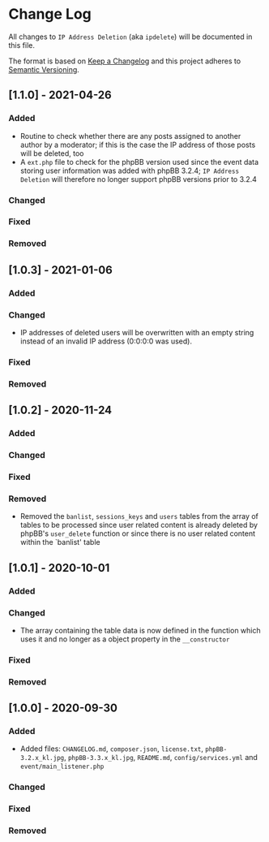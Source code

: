 # Change Log
All changes to `IP Address Deletion` (aka `ipdelete`) will be documented in this file.

The format is based on [Keep a Changelog](http://keepachangelog.com/)
and this project adheres to [Semantic Versioning](http://semver.org/).

## [1.1.0] - 2021-04-26

### Added
-	Routine to check whether there are any posts assigned to another author by a moderator; if this is the case the IP address of those posts will be
	deleted, too
-	A `ext.php` file to check for the phpBB version used since the event data storing user information was added with phpBB 3.2.4; `IP Address Deletion`
	will therefore no longer support phpBB versions prior to 3.2.4

### Changed

### Fixed

### Removed

  
## [1.0.3] - 2021-01-06

### Added

### Changed
-	IP addresses of deleted users will be overwritten with an empty string instead of an invalid IP address (0:0:0:0 was used).

### Fixed

### Removed

  
## [1.0.2] - 2020-11-24

### Added

### Changed

### Fixed

### Removed
-	Removed the `banlist`, `sessions_keys` and `users` tables from the array of tables to be processed since user related content is already deleted by
	phpBB's `user_delete` function or since there is no user related content within the `banlist' table
  
  
## [1.0.1] - 2020-10-01

### Added

### Changed
-	The array containing the table data is now defined in the function which uses it and no longer as a object property in the `__constructor`

### Fixed

### Removed

  
## [1.0.0] - 2020-09-30

### Added
-	Added files: `CHANGELOG.md`, `composer.json`, `license.txt`, `phpBB-3.2.x_kl.jpg`, `phpBB-3.3.x_kl.jpg`, `README.md`, `config/services.yml` and `event/main_listener.php` 

### Changed

### Fixed

### Removed
